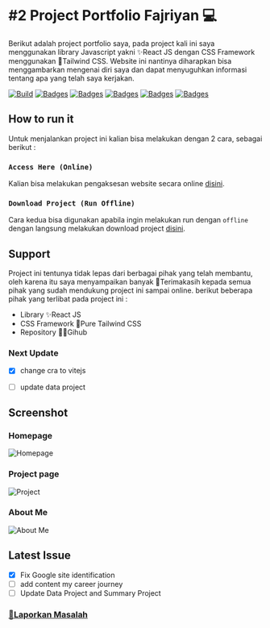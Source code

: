 # #2 Project Portfolio Fajriyan 💻

Berikut adalah project portfolio saya, pada project kali ini saya menggunakan library Javascript yakni ✨React JS dengan CSS Framework menggunakan 🍃Tailwind CSS. Website ini nantinya diharapkan bisa menggambarkan mengenai diri saya dan dapat menyuguhkan informasi tentang apa yang telah saya kerjakan.

[![Build](https://img.shields.io/github/followers/fajriyan)](https://github.com/login?return_to=https%3A%2F%2Fgithub.com%2Ffajriyan)
[![Badges](https://img.shields.io/github/stars/fajriyan/portfolio)]()
[![Badges](https://img.shields.io/github/languages/code-size/fajriyan/portfolio)]()
[![Badges](https://img.shields.io/bower/l/react)]()
[![Badges](https://img.shields.io/github/directory-file-count/fajriyan/portfolio)]()
[![Badges](https://img.shields.io/github/package-json/v/fajriyan/portfolio?label=package%20json)]()


## How to run it

Untuk menjalankan project ini kalian bisa melakukan dengan 2 cara, sebagai berikut : 

### `Access Here (Online)`

Kalian bisa melakukan pengaksesan website secara online [disini](https://fajriyan.pages.dev/).



### `Download Project (Run Offline)`

Cara kedua bisa digunakan apabila ingin melakukan run dengan `offline` dengan langsung melakukan download project [disini](https://github.com/fajriyan/portfolio.git).

## Support
Project ini tentunya tidak lepas dari berbagai pihak yang telah membantu, oleh karena itu saya menyampaikan banyak 🙏Terimakasih kepada semua pihak yang sudah mendukung project ini sampai online. berikut beberapa pihak yang terlibat pada project ini :

* Library ✨React JS 
* CSS Framework 🍃Pure Tailwind CSS
* Repository 👩‍💻Gihub 

### Next Update
- [x] change cra to vitejs
- [ ] update data project 


## Screenshot

### Homepage
![Homepage](https://user-images.githubusercontent.com/56616688/218357486-fa3991b0-ae9a-42cf-96c8-6e5911773aa8.png)

### Project page
![Project](https://user-images.githubusercontent.com/56616688/218357594-1f14afb1-3c53-44e9-9694-36996b6eb9a7.png)

### About Me
![About Me](https://user-images.githubusercontent.com/56616688/218357651-1dcb0a85-eac0-4886-a4b5-0688866fcb3f.png)

## Latest Issue
- [x] Fix Google site identification
- [ ] add content my career journey
- [ ] Update Data Project and Summary Project
### <a href="https://github.com/fajriyan/portfolio/issues/new">📢Laporkan Masalah</a>
